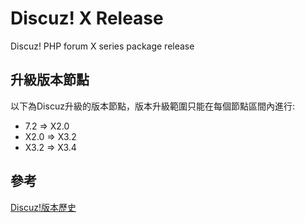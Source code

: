 Discuz! X Release
=================

Discuz! PHP forum X series package release


升級版本節點
-----------

以下為Discuz升級的版本節點，版本升級範圍只能在每個節點區間內進行:

- 7.2 => X2.0
- X2.0 => X3.2
- X3.2 => X3.4


參考
----

[Discuz!版本歷史](https://zh.wikipedia.org/wiki/Discuz!#%E7%89%88%E6%9C%AC%E6%AD%B7%E5%8F%B2)
